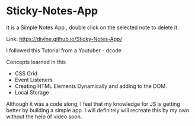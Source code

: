 # Sticky-Notes-App
It is a Simple Notes App , double click on the selected note to delete it.

Link: https://divlne.github.io/Sticky-Notes-App/

I followed this Tutorial from a Youtuber - dcode 

Concepts learned in this 
- CSS Grid
- Event Listeners
- Creating HTML Elements Dynamically and adding to the DOM.
- Local Storage

Although it was a code along, I feel that my knowledge for JS is getting better by building a simple app.
I will definitely will recreate this by my own without the help of video soon.



